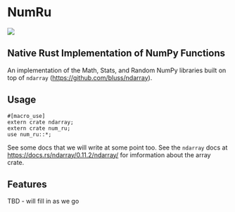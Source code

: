 # NumRu
[![](https://travis-ci.org/SamirJoshi/NumRu.svg?branch=master)](https://travis-ci.org/SamirJoshi/NumRu)


## Native Rust Implementation of NumPy Functions
An implementation of the Math, Stats, and Random NumPy libraries built on top
of ``ndarray`` (https://github.com/bluss/ndarray).

## Usage
```
#[macro_use]
extern crate ndarray;
extern crate num_ru;
use num_ru::*;
```

See some docs that we will write at some point too.
See the ``ndarray`` docs at https://docs.rs/ndarray/0.11.2/ndarray/ for imformation about the array crate.

## Features
TBD - will fill in as we go

